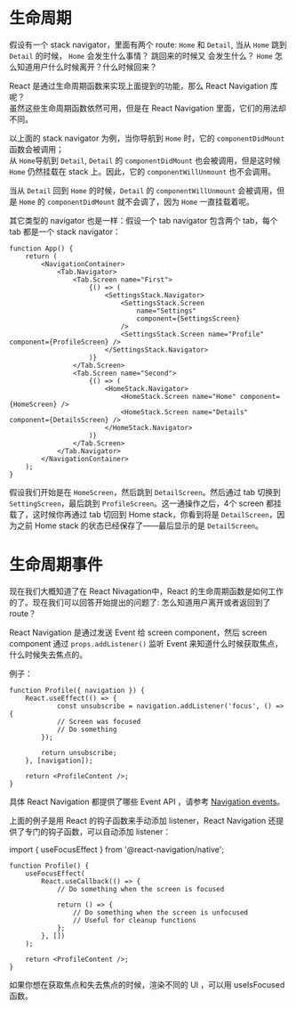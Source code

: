 # 生命周期

假设有一个 stack navigator，里面有两个 route: ```Home``` 和 ```Detail```,
 当从 ```Home``` 跳到 ```Detail``` 的时候， ```Home``` 会发生什么事情？ 跳回来的时候又
 会发生什么？ ```Home``` 怎么知道用户什么时候离开？什么时候回来？

 React 是通过生命周期函数来实现上面提到的功能，那么 React Navigation 库呢？  
 虽然这些生命周期函数依然可用，但是在 React Navigation 里面，它们的用法却不同。

 以上面的 stack navigator 为例，当你导航到 ```Home``` 时，它的 ```componentDidMount``` 函数会被调用；  
 从 ```Home```导航到 ```Detail```, ```Detail``` 的 ```componentDidMount``` 也会被调用，但是这时候 ```Home``` 仍然挂载在 stack 上。因此，它的 ```componentWillUnmount``` 也不会调用。

 当从 ```Detail``` 回到 ```Home``` 的时候，```Detail``` 的 ```componentWillUnmount``` 会被调用，但是 ```Home``` 的 ```componentDidMount```
 就不会调了，因为 ```Home``` 一直挂载着呢。

其它类型的 navigator 也是一样：假设一个 tab navigator 包含两个 tab，每个 tab 都是一个
stack navigator：

    function App() {
        return (
            <NavigationContainer>
                <Tab.Navigator>
                    <Tab.Screen name="First">
                        {() => (
                            <SettingsStack.Navigator>
                                <SettingsStack.Screen
                                    name="Settings"
                                    component={SettingsScreen}
                                />
                                <SettingsStack.Screen name="Profile" component={ProfileScreen} />
                            </SettingsStack.Navigator>
                        )}
                    </Tab.Screen>
                    <Tab.Screen name="Second">
                        {() => (
                            <HomeStack.Navigator>
                                <HomeStack.Screen name="Home" component={HomeScreen} />
                                <HomeStack.Screen name="Details" component={DetailsScreen} />
                            </HomeStack.Navigator>
                        )}
                    </Tab.Screen>
                </Tab.Navigator>
            </NavigationContainer>
        );
    }

假设我们开始是在 ```HomeScreen```，然后跳到 ```DetailScreen```。然后通过 tab 切换到 ```SettingScreen```，最后跳到 ```ProfileScreen```。这一通操作之后，4个 screen 都挂载了，这时候你再通过 tab 切回到 Home stack，你看到将是 ```DetailScreen```，因为之前 Home stack 的状态已经保存了——最后显示的是 ```DetailScreen```。


# 生命周期事件

现在我们大概知道了在 React Nivagation中，React 的生命周期函数是如何工作的了。现在我们可以回答开始提出的问题了:
怎么知道用户离开或者返回到了 route？

React Navigation 是通过发送 Event 给 screen component，然后 screen component 通过 ```props.addListener()```
监听 Event 来知道什么时候获取焦点，什么时候失去焦点的。

例子：

    function Profile({ navigation }) {
        React.useEffect(() => {
                const unsubscribe = navigation.addListener('focus', () => {
                // Screen was focused
                // Do something
            });

            return unsubscribe;
        }, [navigation]);

        return <ProfileContent />;
    }

具体 React Navigation 都提供了哪些 Event API ，请参考 [Navigation events](https://reactnavigation.org/docs/navigation-events)。

上面的例子是用 React 的钩子函数来手动添加 listener，React Navigation 还提供了专门的钩子函数，可以自动添加 listener：

import { useFocusEffect } from '@react-navigation/native';

    function Profile() {
        useFocusEffect(
            React.useCallback(() => {
                // Do something when the screen is focused

                return () => {
                    // Do something when the screen is unfocused
                    // Useful for cleanup functions
                };
            }, [])
        );

        return <ProfileContent />;
    }

如果你想在获取焦点和失去焦点的时候，渲染不同的 UI ，可以用 useIsFocused 函数。